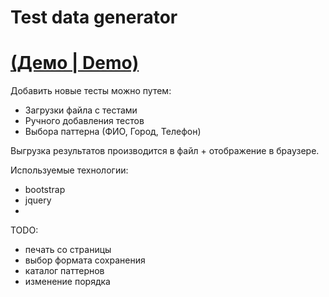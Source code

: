 # Test data generator

# [(Демо | Demo)](https://knyazsergei.github.io/Test-data-generator/)

Добавить новые тесты можно путем:

  - Загрузки файла с тестами
  - Ручного добавления тестов
  - Выбора паттерна (ФИО, Город, Телефон)

Выгрузка результатов производится в файл + отображение в браузере.

Используемые технологии:
 - bootstrap
 - jquery
 - 

TODO:
- печать со страницы
- выбор формата сохранения
- каталог паттернов
- изменение порядка

